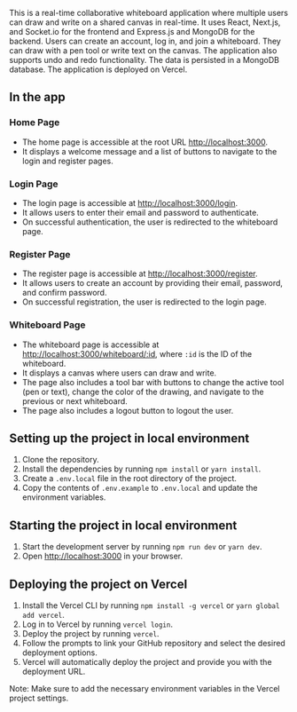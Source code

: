 This is a real-time collaborative whiteboard application where multiple users can draw and write on a shared canvas in real-time. It uses React, Next.js, and Socket.io for the frontend and Express.js and MongoDB for the backend. Users can create an account, log in, and join a whiteboard. They can draw with a pen tool or write text on the canvas. The application also supports undo and redo functionality. The data is persisted in a MongoDB database. The application is deployed on Vercel.

## In the app

### Home Page

- The home page is accessible at the root URL [http://localhost:3000](http://localhost:3000).
- It displays a welcome message and a list of buttons to navigate to the login and register pages.

### Login Page

- The login page is accessible at [http://localhost:3000/login](http://localhost:3000/login).
- It allows users to enter their email and password to authenticate.
- On successful authentication, the user is redirected to the whiteboard page.

### Register Page

- The register page is accessible at [http://localhost:3000/register](http://localhost:3000/register).
- It allows users to create an account by providing their email, password, and confirm password.
- On successful registration, the user is redirected to the login page.

### Whiteboard Page

- The whiteboard page is accessible at [http://localhost:3000/whiteboard/:id](http://localhost:3000/whiteboard/:id), where `:id` is the ID of the whiteboard.
- It displays a canvas where users can draw and write.
- The page also includes a tool bar with buttons to change the active tool (pen or text), change the color of the drawing, and navigate to the previous or next whiteboard.
- The page also includes a logout button to logout the user.

## Setting up the project in local environment

1. Clone the repository.
2. Install the dependencies by running `npm install` or `yarn install`.
3. Create a `.env.local` file in the root directory of the project.
4. Copy the contents of `.env.example` to `.env.local` and update the environment variables.

## Starting the project in local environment

1. Start the development server by running `npm run dev` or `yarn dev`.
2. Open [http://localhost:3000](http://localhost:3000) in your browser.

## Deploying the project on Vercel

1. Install the Vercel CLI by running `npm install -g vercel` or `yarn global add vercel`.
2. Log in to Vercel by running `vercel login`.
3. Deploy the project by running `vercel`.
4. Follow the prompts to link your GitHub repository and select the desired deployment options.
5. Vercel will automatically deploy the project and provide you with the deployment URL.

Note: Make sure to add the necessary environment variables in the Vercel project settings.
